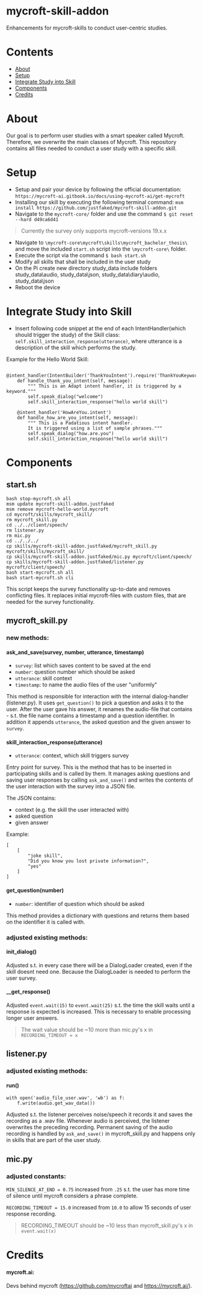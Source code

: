 # mycroft-skill-addon
Enhancements for mycroft-skills to conduct user-centric studies.

# Contents
* [About](#about)
* [Setup](#setup)
* [Integrate Study into Skill](#integrate-study-into-skill)
* [Components](#components)
* [Credits](#credits)

# About
Our goal is to perform user studies with a smart speaker called Mycroft. Therefore, we overwrite the main classes of Mycroft. This repository contains all files needed to conduct a user study with a specific skill.

# Setup
* Setup and pair your device by following the official documentation: ```https://mycroft-ai.gitbook.io/docs/using-mycroft-ai/get-mycroft```
* Installing our skill by executing the following terminal command: ```msm install https://github.com/justfaked/mycroft-skill-addon.git```
* Navigate to the ``mycroft-core/`` folder and use the command ``$ git reset --hard d49ca6d41`` 
> Currently the survey only supports mycroft-versions 19.x.x
* Navigate to ```\mycroft-core\mycroft\skills\mycroft_bachelor_thesis\``` and move the included ```start.sh``` script into the ```\mycroft-core\``` folder.
* Execute the script via the command ```$ bash start.sh```
* Modify all skills that shall be included in the user study
* On the Pi create new directory study_data include folders study_data\audio, study_data\json, study_data\diary\audio, study_data\json
* Reboot the device

# Integrate Study into Skill
* Insert following code snippet at the end of each IntentHandler(which should trigger the study) of the Skill class:
``self.skill_interaction_response(utterance)``, where utterance is a description of the skill which performs the study.

Example for the Hello World Skill:
````
    @intent_handler(IntentBuilder('ThankYouIntent').require('ThankYouKeyword'))
    def handle_thank_you_intent(self, message):
        """ This is an Adapt intent handler, it is triggered by a keyword."""
        self.speak_dialog("welcome")
        self.skill_interaction_response("hello world skill")

    @intent_handler('HowAreYou.intent')
    def handle_how_are_you_intent(self, message):
        """ This is a Padatious intent handler.
        It is triggered using a list of sample phrases."""
        self.speak_dialog("how.are.you")
        self.skill_interaction_response("hello world skill")
 ````

# Components

## start.sh
````
bash stop-mycroft.sh all
msm update mycroft-skill-addon.justfaked
msm remove mycroft-hello-world.mycroft
cd mycroft/skills/mycroft_skill/
rm mycroft_skill.py
cd ../../client/speech/
rm listener.py
rm mic.py
cd ../../../
cp skills/mycroft-skill-addon.justfaked/mycroft_skill.py mycroft/skills/mycroft_skill/
cp skills/mycroft-skill-addon.justfaked/mic.py mycroft/client/speech/
cp skills/mycroft-skill-addon.justfaked/listener.py mycroft/client/speech/
bash start-mycroft.sh all
bash start-mycroft.sh cli
````

This script keeps the survey functionality up-to-date and removes conflicting files. It replaces initial mycroft-files with custom files, that are needed for the survey functionality.

    
## mycroft_skill.py
### new methods:
#### ask_and_save(survey, number, utterance, timestamp)
* ``survey``: list which saves content to be saved at the end
* ``number``: question number which should be asked
* ``utterance``: skill context
* ``timestamp``: to name the audio files of the user "uniformly"

This method is responsible for interaction with the internal dialog-handler (listener.py).
It uses ``get_question()`` to pick a question and asks it to the user. After the user gave his answer, it renames the audio-file that contains - s.t. the file name contains a timestamp and a question identifier.
In addition it appends ``utterance``, the asked question and the given answer to ``survey``.


#### skill_interaction_response(utterance)
* ``utterance``: context, which skill triggers survey

Entry point for survey. This is the method that has to be inserted in participating skills and is called by them. 
It manages asking questions and saving user responses by calling ``ask_and_save()`` and writes the contents of the user interaction with the survey into a JSON file. 

The JSON contains:
* context (e.g. the skill the user interacted with)
* asked question
* given answer

Example:
```
[
    [
        "joke skill",
        "Did you know you lost private information?",
        "yes"
    ]
]
```

#### get_question(number) 
* ``number``: identifier of question which should be asked

This method provides a dictionary with questions and returns them based on the identifier it is called with.


### adjusted existing methods:
#### init_dialog()
Adjusted s.t. in every case there will be a DialogLoader created, even if the skill doesnt need one. Because the DialogLoader is needed to perform the user survey.

#### __get_response()
Adjusted ``event.wait(15)`` to ``event.wait(25)`` s.t. the time the skill waits until a response is expected is increased. This is necessary to enable processing longer user answers.
> The wait value should be ~10 more than mic.py's x in ``RECORDING_TIMEOUT = x``
## listener.py
### adjusted existing methods:
#### run()
```                        
with open('audio_file_user.wav', 'wb') as f:
    f.write(audio.get_wav_data())
```
Adjusted s.t. the listener perceives noise/speech it records it and saves the recording as a .wav file. Whenever audio is perceived, the listener overwrites the preceding recording. 
Permanent saving of the audio recording is handled by ``ask_and_save()`` in mycroft_skill.py and happens only in skills that are part of the user study.

## mic.py
### adjusted constants:

``MIN_SILENCE_AT_END = 0.75`` increased from ``.25`` s.t. the user has more time of silence until mycroft considers a phrase complete.

``RECORDING_TIMEOUT = 15.0`` increased from ``10.0`` to allow 15 seconds of user response recording.
> RECORDING_TIMEOUT should be ~10 less than mycroft_skill.py's x in ``event.wait(x)``


# Credits
#### mycroft.ai: 
Devs behind mycroft (https://github.com/mycroftai and https://mycroft.ai/). 



